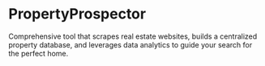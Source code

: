 # PropertyProspector
Comprehensive tool that scrapes real estate websites, builds a centralized property database, and leverages data analytics to guide your search for the perfect home.

